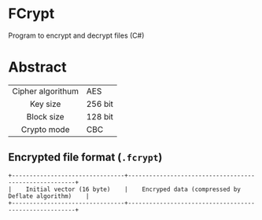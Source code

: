 # FCrypt
Program to encrypt and decrypt files (C#)

# Abstract

|||
|:---:|---|
|Cipher algorithum|AES|
|Key size|256 bit|
|Block size|128 bit|
|Crypto mode|CBC|

## Encrypted file format (`.fcrypt`)

```
+--------------------------------+-------------------------------------------------------+
|    Initial vector (16 byte)    |    Encryped data (compressed by Deflate algorithm)    |
+--------------------------------+-------------------------------------------------------+
```
